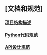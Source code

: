 


## [文档和规范]

#### [项目结构描述](./docs/project_structure.md)
#### [Python代码规范](./docs/python_style_guide.md)
#### [API设计规范](./docs/api_style_guide.md)

